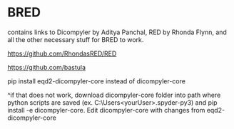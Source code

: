 # BRED
contains links to Dicompyler by Aditya Panchal, RED by Rhonda Flynn, and all the other necessary stuff for BRED to work.

https://github.com/RhondasRED/RED

https://github.com/bastula

pip install eqd2-dicompyler-core instead of dicompyler-core

^if that does not work, download dicompyler-core folder into path where python scripts are saved (ex. C:\Users\<yourUser>\.spyder-py3) and pip install -e dicompyler-core.
Edit dicompyler-core with changes from eqd2-dicompyler-core
